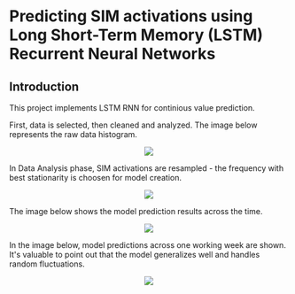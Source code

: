 # Predicting SIM activations using Long Short-Term Memory (LSTM) Recurrent Neural Networks

## Introduction

This project implements LSTM RNN for continious value prediction. 

First, data is selected, then cleaned and analyzed. The image below represents the raw data histogram.

<p align="center"><img src="https://raw.githubusercontent.com/IbrahimMuzaferija/Predicting_SIM_Activations_Using_LSTM/master/raw-dataset-histogram.png"></p>


In Data Analysis phase, SIM activations are resampled - the frequency with best stationarity is choosen for model creation.

<p align="center"><img src="https://raw.githubusercontent.com/IbrahimMuzaferija/Predicting_SIM_Activations_Using_LSTM/master/resampling-activation-frequency.png"></p>


The image below shows the model prediction results across the time.

<p align="center"><img src="https://raw.githubusercontent.com/IbrahimMuzaferija/Predicting_SIM_Activations_Using_LSTM/master/subscriber-activations-model-result-graph.png"></p>


In the image below, model predictions across one working week are shown. It's valuable to point out that the model generalizes well and handles random fluctuations.

<p align="center"><img src="https://raw.githubusercontent.com/IbrahimMuzaferija/Predicting_SIM_Activations_Using_LSTM/master/model-prediction-accuracy-graph.png"></p>
